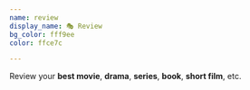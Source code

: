 ```yaml
---
name: review
display_name: 🎭 Review
bg_color: fff9ee
color: ffce7c

---
```

Review your **best movie**, **drama**, **series**, **book**, **short film**, etc.